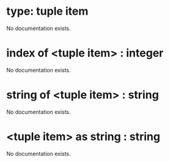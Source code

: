 # type: tuple item

No documentation exists.

# index of &lt;tuple item&gt; : integer

No documentation exists.

# string of &lt;tuple item&gt; : string

No documentation exists.

# &lt;tuple item&gt; as string : string

No documentation exists.
